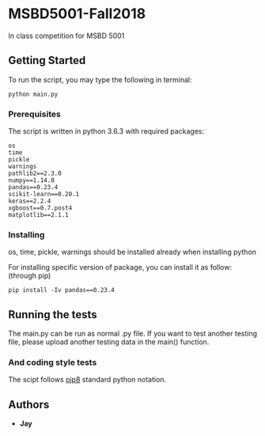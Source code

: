 # MSBD5001-Fall2018

In class competition for MSBD 5001

## Getting Started
To run the script, you may type the following in terminal:
```
python main.py
```

### Prerequisites

The script is written in python 3.6.3 with required packages:

```
os
time
pickle
warnings
pathlib2==2.3.0
numpy==1.14.0
pandas==0.23.4
scikit-learn==0.20.1
keras==2.2.4
xgboost==0.7.post4
matplotlib==2.1.1
```

### Installing
os, time, pickle, warnings should be installed already when installing python

For installing specific version of package, you can install it as follow: (through pip)

```
pip install -Iv pandas==0.23.4
```

## Running the tests

The main.py can be run as normal .py file. If you want to test another testing file, please upload another testing data in the main() function.

### And coding style tests

The scipt follows [pip8](https://www.python.org/dev/peps/pep-0008/) standard python notation.

## Authors
* **Jay**
